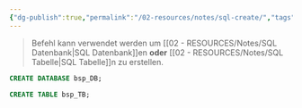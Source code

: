 ```yaml
---
{"dg-publish":true,"permalink":"/02-resources/notes/sql-create/","tags":["code/SQL"],"noteIcon":"","updated":"2025-08-26T16:35:07.681+02:00"}
---
```


>Befehl kann verwendet werden um [[02 - RESOURCES/Notes/SQL Datenbank\|SQL Datenbank]]en **oder** [[02 - RESOURCES/Notes/SQL Tabelle\|SQL Tabelle]]n zu erstellen.

```sql
CREATE DATABASE bsp_DB;
```

```sql
CREATE TABLE bsp_TB;
```